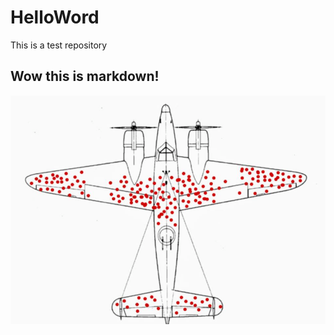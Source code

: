 # HelloWord
This is a test repository

## Wow this is markdown!

![picture](Plane_Damage_wikipedia.png)

